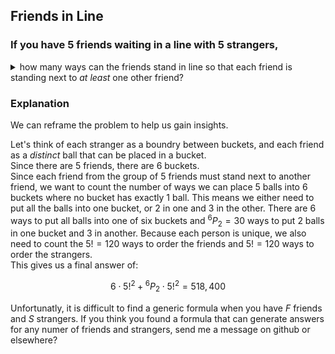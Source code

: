 ## Friends in Line
### If you have $5$ friends waiting in a line with $5$ strangers,
<details>
  $6 \cdot 5!^2 + {}^6P_2 \cdot 5!^2= 518,400$
  <summary>
     how many ways can the friends stand in line so that each friend is standing next to <em> at least</em> one other friend?
  </summary>
</details>

### Explanation
We can reframe the problem to help us gain insights.  

Let's think of each stranger as a boundry between buckets, and each friend as a *distinct* ball that can be placed in a bucket.  
Since there are $5$ friends, there are $6$ buckets.  
Since each friend from the group of $5$ friends must stand next to another friend,
we want to count the number of ways we can place $5$ balls into $6$ buckets where no bucket has exactly $1$ ball.
This means we either need to put all the balls into one bucket, or $2$ in one and $3$ in the other.
There are $6$ ways to put all balls into one of six buckets and ${}^6P_2 = 30$ ways to put $2$ balls in one bucket and $3$ in another. 
Because each person is unique, we also need to count the $5!=120$ ways to order the friends and $5!=120$ ways to order the strangers.  
This gives us a final answer of:
```math
6 \cdot 5!^2 + {}^6P_2 \cdot 5!^2= 518,400
```
Unfortunatly, it is difficult to find a generic formula when you have $F$ friends and $S$ strangers.  If you think you found a formula that can generate answers for any numer of friends and strangers, send me a message on github or elsewhere?  
